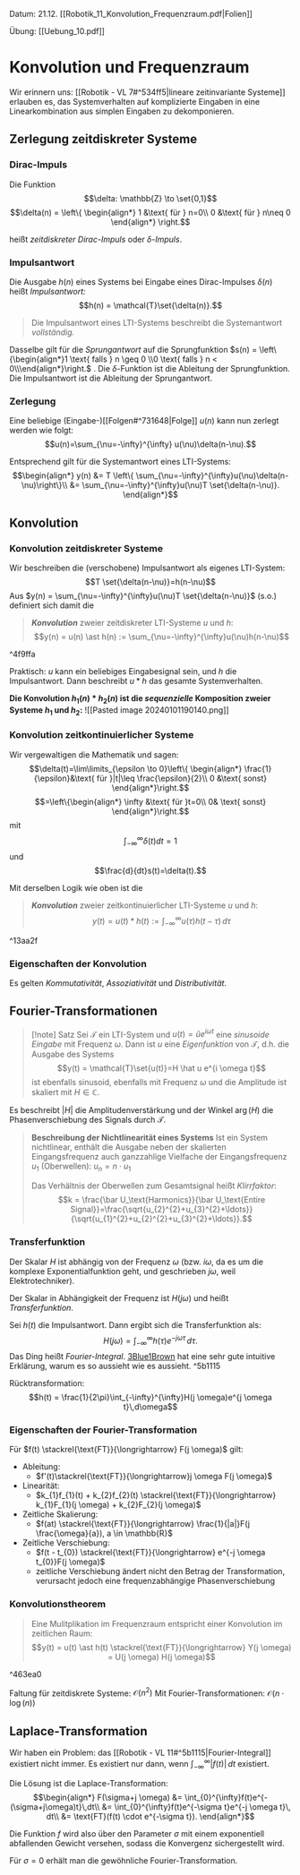 Datum: 21.12.
[[Robotik_11_Konvolution_Frequenzraum.pdf|Folien]]

Übung: [[Uebung_10.pdf]]

# Konvolution und Frequenzraum

Wir erinnern uns: [[Robotik - VL 7#^534ff5|lineare zeitinvariante Systeme]] erlauben es, das Systemverhalten auf komplizierte Eingaben in eine Linearkombination aus simplen Eingaben zu dekomponieren.

## Zerlegung zeitdiskreter Systeme

### Dirac-Impuls

Die Funktion 
$$\delta: \mathbb{Z} \to \set{0,1}$$
$$\delta(n) = \left\{
\begin{align*}
1 &\text{ für } n=0\\
0 &\text{ für } n\neq 0
\end{align*}
\right.$$

heißt *zeitdiskreter Dirac-Impuls* oder *$\delta$-Impuls*.

### Impulsantwort

Die Ausgabe $h(n)$ eines Systems bei Eingabe eines Dirac-Impulses $\delta(n)$ heißt *Impulsantwort:* $$h(n) = \mathcal{T}\set{\delta(n)}.$$
> Die Impulsantwort eines LTI-Systems beschreibt die Systemantwort *vollständig.*

Dasselbe gilt für die *Sprungantwort* auf die Sprungfunktion $s(n) = \left\{\begin{align*}1 \text{ falls } n \geq 0 \\0 \text{ falls } n < 0\\\end{align*}\right.$ .
Die $\delta$-Funktion ist die Ableitung der Sprungfunktion.
Die Impulsantwort ist die Ableitung der Sprungantwort.
### Zerlegung

Eine beliebige (Eingabe-)[[Folgen#^731648|Folge]] $u(n)$ kann nun zerlegt werden wie folgt: $$u(n)=\sum_{\nu=-\infty}^{\infty} u(\nu)\delta(n-\nu).$$

Entsprechend gilt für die Systemantwort eines LTI-Systems:
$$\begin{align*}
y(n) &= T \left\{ \sum_{\nu=-\infty}^{\infty}u(\nu)\delta(n-\nu)\right\}\\
&= \sum_{\nu=-\infty}^{\infty}u(\nu)T \set{\delta(n-\nu)}.
\end{align*}$$
## Konvolution

### Konvolution zeitdiskreter Systeme

Wir beschreiben die (verschobene) Impulsantwort als eigenes LTI-System: $$T \set{\delta(n-\nu)}=h(n-\nu)$$
Aus $y(n) = \sum_{\nu=-\infty}^{\infty}u(\nu)T \set{\delta(n-\nu)}$ (s.o.) definiert sich damit die

> ***Konvolution*** zweier zeitdiskreter LTI-Systeme $u$ und $h$:
> $$y(n) = u(n) \ast h(n) := \sum_{\nu=-\infty}^{\infty}u(\nu)h(n-\nu)$$

^4f9ffa

Praktisch: $u$ kann ein beliebiges Eingabesignal sein, und $h$ die Impulsantwort. Dann beschreibt $u \ast h$ das gesamte Systemverhalten.

**Die Konvolution $h_1(n) \ast h_2(n)$ ist die *sequenzielle* Komposition zweier Systeme $h_1$ und $h_2$:**
![[Pasted image 20240101190140.png]]

### Konvolution zeitkontinuierlicher Systeme

Wir vergewaltigen die Mathematik und sagen:
$$\delta(t)=\lim\limits_{\epsilon \to 0}\left\{
\begin{align*} \frac{1}{\epsilon}&\text{ für }|t|\leq \frac{\epsilon}{2}\\
0 &\text{ sonst}
\end{align*}\right.$$
$$=\left\{\begin{align*}
\infty &\text{ für }t=0\\
0& \text{ sonst}
\end{align*}\right.$$
mit $$\int_{-\infty}^{\infty}\delta(t)dt=1$$
und $$\frac{d}{dt}s(t)=\delta(t).$$

Mit derselben Logik wie oben ist die
> ***Konvolution*** zweier zeitkontinuierlicher LTI-Systeme $u$ und $h$: $$y(t)=u(t)\ast h(t) :=\int_{-\infty}^{\infty}u(\tau)h(t-\tau)\,d \tau$$

^13aa2f


### Eigenschaften der Konvolution

Es gelten *Kommutativität*, *Assoziativität* und *Distributivität*.

## Fourier-Transformationen

> [!note] Satz
> Sei $\mathcal{T}$ ein LTI-System und $u(t)=\hat u e^{i \omega t}$ eine *sinusoide Eingabe* mit Frequenz $\omega$. 
> Dann ist $u$ eine *Eigenfunktion* von $\mathcal{T}$, d.h. die Ausgabe des Systems $$y(t) = \mathcal{T}\set{u(t)}=H \hat u e^{i \omega t}$$ist ebenfalls sinusoid, ebenfalls mit Frequenz $\omega$ und die Amplitude ist skaliert mit $H \in \mathbb{C}$. 

Es beschreibt $|H|$ die Amplitudenverstärkung und der Winkel $\arg(H)$ die Phasenverschiebung des Signals durch $\mathcal{T}$.

> **Beschreibung der Nichtlinearität eines Systems**
> Ist ein System nichtlinear, enthält die Ausgabe neben der skalierten Eingangsfrequenz auch ganzzahlige Vielfache der Eingangsfrequenz $u_1$ (Oberwellen): $u_{n}=n \cdot u_1$
> 
> Das Verhältnis der Oberwellen zum Gesamtsignal heißt *Klirrfaktor*: $$k = \frac{\bar U_\text{Harmonics}}{\bar U_\text{Entire Signal}}=\frac{\sqrt{u_{2}^{2}+u_{3}^{2}+\ldots}}{\sqrt{u_{1}^{2}+u_{2}^{2}+u_{3}^{2}+\ldots}}.$$

### Transferfunktion

Der Skalar $H$ ist abhängig von der Frequenz $\omega$ (bzw. $i \omega$, da es um die komplexe Exponentialfunktion geht, und geschrieben $j \omega$, weil Elektrotechniker).

Der Skalar in Abhängigkeit der Frequenz ist $H(j \omega)$ und heißt *Transferfunktion*.

Sei $h(t)$ die Impulsantwort. Dann ergibt sich die Transferfunktion als: $$H(j \omega)=\int_{-\infty}^{\infty}h(\tau)e^{-j \omega \tau}\,d \tau.$$
Das Ding heißt *Fourier-Integral*. [3Blue1Brown](https://www.youtube.com/watch?v=spUNpyF58BY) hat eine sehr gute intuitive Erklärung, warum es so aussieht wie es aussieht. ^5b1115

Rücktransformation: $$h(t) = \frac{1}{2\pi}\int_{-\infty}^{\infty}H(j \omega)e^{j \omega t}\,d\omega$$

### Eigenschaften der Fourier-Transformation

Für $f(t) \stackrel{\text{FT}}{\longrightarrow} F(j \omega)$ gilt:
- Ableitung:
	- $f'(t)\stackrel{\text{FT}}{\longrightarrow}j \omega F(j \omega)$
- Linearität:
	- $k_{1}f_{1}(t) + k_{2}f_{2}(t) \stackrel{\text{FT}}{\longrightarrow} k_{1}F_{1}(j \omega) + k_{2}F_{2}(j \omega)$
- Zeitliche Skalierung:
	- $f(at) \stackrel{\text{FT}}{\longrightarrow} \frac{1}{|a|}F(j \frac{\omega}{a}), a \in \mathbb{R}$
- Zeitliche Verschiebung:
	- $f(t - t_{0}) \stackrel{\text{FT}}{\longrightarrow} e^{-j \omega t_{0}}F(j \omega)$
	- zeitliche Verschiebung ändert nicht den Betrag der Transformation, verursacht jedoch eine frequenzabhängige Phasenverschiebung

### Konvolutionstheorem

> Eine Mulitplikation im Frequenzraum entspricht einer Konvolution im zeitlichen Raum:
> $$y(t) = u(t) \ast h(t) \stackrel{\text{FT}}{\longrightarrow} Y(j \omega) = U(j \omega) H(j \omega)$$

^463ea0

Faltung für zeitdiskrete Systeme: $\mathcal{O}(n^2)$
Mit Fourier-Transformationen: $\mathcal{O}(n \cdot \log(n))$


## Laplace-Transformation

Wir haben ein Problem: das [[Robotik - VL 11#^5b1115|Fourier-Integral]] existiert nicht immer. 
Es existiert nur dann, wenn $\int_{-\infty}^{\infty}|f(t)|\,dt$ existiert.

Die Lösung ist die Laplace-Transformation: $$\begin{align*}
F(\sigma+j \omega) &= \int_{0}^{\infty}f(t)e^{-(\sigma+j\omega)t}\,dt\\
&= \int_{0}^{\infty}f(t)e^{-\sigma t}e^{-j \omega t}\, dt\\
&= \text{FT}(f(t) \cdot e^{-\sigma t}).
\end{align*}$$

Die Funktion $f$ wird also über den Parameter $\sigma$ mit einem exponentiell abfallenden Gewicht versehen, sodass die Konvergenz sichergestellt wird.

Für $\sigma=0$ erhält man die gewöhnliche Fourier-Transformation.